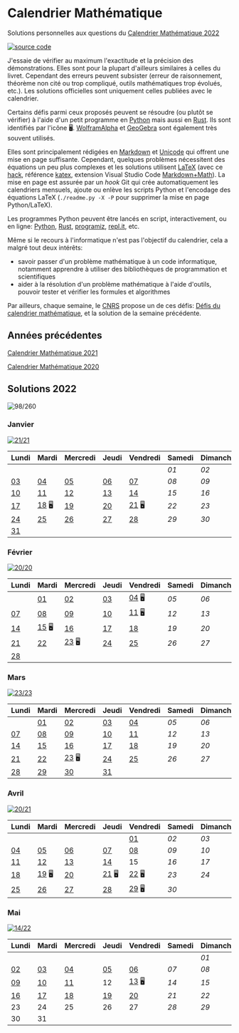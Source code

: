 # Calendrier Mathématique

Solutions personnelles aux questions du [Calendrier Mathématique 2022](https://www.pug.fr/produit/1944/9782706147852/calendrier-mathematique-2022)

[![source code](https://img.shields.io/static/v1?label=GitHub&message=code%20source&color=blue&style=for-the-badge&logo=github)](https://github.com/rene-d/calendrier-math)

J'essaie de vérifier au maximum l'exactitude et la précision des démonstrations. Elles sont pour la plupart d'ailleurs similaires à celles du livret. Cependant des erreurs peuvent subsister (erreur de raisonnement, théorème non cité ou trop compliqué, outils mathématiques trop évolués, etc.). Les solutions officielles sont uniquement celles publiées avec le calendrier.

Certains défis parmi ceux proposés peuvent se résoudre (ou plutôt se vérifier) à l'aide d'un petit programme en [Python](https://www.python.org) mais aussi en [Rust](http://rust-lang.org). Ils sont identifiés par l'icône 🖥. [WolframAlpha](https://www.wolframalpha.com) et [GeoGebra](https://www.geogebra.org/calculator) sont également très souvent utilisés.

Elles sont principalement rédigées en [Markdown](https://guides.github.com/features/mastering-markdown/) et [Unicode](https://en.wikipedia.org/wiki/Mathematical_operators_and_symbols_in_Unicode) qui offrent une mise en page suffisante. Cependant, quelques problèmes nécessitent des équations un peu plus complexes et les solutions utilisent [LaTeX](https://www.latex-project.org) (avec ce [hack](https://gist.github.com/a-rodin/fef3f543412d6e1ec5b6cf55bf197d7b), référence [katex](https://katex.org), extension Visual Studio Code [Markdown+Math](https://marketplace.visualstudio.com/items?itemName=goessner.mdmath)). La mise en page est assurée par un _hook_ Git qui crée automatiquement les calendriers mensuels, ajoute ou enlève les scripts Python et l'encodage des équations LaTeX (`./readme.py -X -P` pour supprimer la mise en page Python/LaTeX).

Les programmes Python peuvent être lancés en script, interactivement, ou en ligne: [Python](https://www.python.org/shell/), [Rust](https://play.rust-lang.org), [programiz](https://www.programiz.com/python-programming/online-compiler/), [repl.it](https://repl.it/), etc.

Même si le recours à l'informatique n'est pas l'objectif du calendrier, cela a malgré tout deux intérêts:

- savoir passer d'un problème mathématique à un code informatique, notamment apprendre à utiliser des bibliothèques de programmation et scientifiques
- aider à la résolution d'un problème mathématique à l'aide d'outils, pouvoir tester et vérifier les formules et algorithmes

Par ailleurs, chaque semaine, le [CNRS](https://portail.math.cnrs.fr) propose un de ces défis: [Défis du calendrier mathématique](https://images.math.cnrs.fr/-Defis-du-Calendrier-mathematique-.html), et la solution de la semaine précédente.

## Années précédentes

[Calendrier Mathématique 2021](2021/README.md)

[Calendrier Mathématique 2020](2020/README.md)

## Solutions 2022

![98/260](https://img.shields.io/static/v1?label=solutions&message=98/260%20%2838%25%29&color=blueviolet&style=flat-square)

### Janvier

[![21/21](https://img.shields.io/static/v1?label=fini&message=21/21&color=success&style=flat-square)](2022/janvier/)

|Lundi|Mardi|Mercredi|Jeudi|Vendredi|Samedi|Dimanche|
|---|---|---|---|---|---|---|
|    |    |    |    |    | *01* | *02* |
| [03](2022/janvier/README.md#lundi-3-janvier) | [04](2022/janvier/README.md#mardi-4-janvier) | [05](2022/janvier/README.md#mercredi-5-janvier) | [06](2022/janvier/README.md#jeudi-6-janvier) | [07](2022/janvier/README.md#vendredi-7-janvier) | *08* | *09* |
| [10](2022/janvier/README.md#lundi-10-janvier) | [11](2022/janvier/README.md#mardi-11-janvier) | [12](2022/janvier/README.md#mercredi-12-janvier) | [13](2022/janvier/README.md#jeudi-13-janvier) | [14](2022/janvier/README.md#vendredi-14-janvier) | *15* | *16* |
| [17](2022/janvier/README.md#lundi-17-janvier) | [18](2022/janvier/README.md#mardi-18-janvier) 🖥 | [19](2022/janvier/README.md#mercredi-19-janvier) | [20](2022/janvier/README.md#jeudi-20-janvier) | [21](2022/janvier/README.md#vendredi-21-janvier) 🖥 | *22* | *23* |
| [24](2022/janvier/README.md#lundi-24-janvier) | [25](2022/janvier/README.md#mardi-25-janvier) | [26](2022/janvier/README.md#mercredi-26-janvier) | [27](2022/janvier/README.md#jeudi-27-janvier) | [28](2022/janvier/README.md#vendredi-28-janvier) | *29* | *30* |
| [31](2022/janvier/README.md#lundi-31-janvier) |    |    |    |    |    |    |

### Février

[![20/20](https://img.shields.io/static/v1?label=fini&message=20/20&color=success&style=flat-square)](2022/fevrier/)

|Lundi|Mardi|Mercredi|Jeudi|Vendredi|Samedi|Dimanche|
|---|---|---|---|---|---|---|
|    | [01](2022/fevrier/README.md#mardi-1-février) | [02](2022/fevrier/README.md#mercredi-2-février) | [03](2022/fevrier/README.md#jeudi-3-février) | [04](2022/fevrier/README.md#vendredi-4-février) 🖥 | *05* | *06* |
| [07](2022/fevrier/README.md#lundi-7-février) | [08](2022/fevrier/README.md#mardi-8-février) | [09](2022/fevrier/README.md#mercredi-9-février) | [10](2022/fevrier/README.md#jeudi-10-février) | [11](2022/fevrier/README.md#vendredi-11-février) 🖥 | *12* | *13* |
| [14](2022/fevrier/README.md#lundi-14-février) | [15](2022/fevrier/README.md#mardi-15-février) 🖥 | [16](2022/fevrier/README.md#mercredi-16-février) | [17](2022/fevrier/README.md#jeudi-17-février) | [18](2022/fevrier/README.md#vendredi-18-février) | *19* | *20* |
| [21](2022/fevrier/README.md#lundi-21-février) | [22](2022/fevrier/README.md#mardi-22-février) | [23](2022/fevrier/README.md#mercredi-23-février) 🖥 | [24](2022/fevrier/README.md#jeudi-24-février) | [25](2022/fevrier/README.md#vendredi-25-février) | *26* | *27* |
| [28](2022/fevrier/README.md#lundi-28-février) |    |    |    |    |    |    |

### Mars

[![23/23](https://img.shields.io/static/v1?label=fini&message=23/23&color=success&style=flat-square)](2022/mars/)

|Lundi|Mardi|Mercredi|Jeudi|Vendredi|Samedi|Dimanche|
|---|---|---|---|---|---|---|
|    | [01](2022/mars/README.md#mardi-1-mars) | [02](2022/mars/README.md#mercredi-2-mars) | [03](2022/mars/README.md#jeudi-3-mars) | [04](2022/mars/README.md#vendredi-4-mars) | *05* | *06* |
| [07](2022/mars/README.md#lundi-7-mars) | [08](2022/mars/README.md#mardi-8-mars) | [09](2022/mars/README.md#mercredi-9-mars) | [10](2022/mars/README.md#jeudi-10-mars) | [11](2022/mars/README.md#vendredi-11-mars) | *12* | *13* |
| [14](2022/mars/README.md#lundi-14-mars) | [15](2022/mars/README.md#mardi-15-mars) | [16](2022/mars/README.md#mercredi-16-mars) | [17](2022/mars/README.md#jeudi-17-mars) | [18](2022/mars/README.md#vendredi-18-mars) | *19* | *20* |
| [21](2022/mars/README.md#lundi-21-mars) | [22](2022/mars/README.md#mardi-22-mars) | [23](2022/mars/README.md#mercredi-23-mars) 🖥 | [24](2022/mars/README.md#jeudi-24-mars) | [25](2022/mars/README.md#vendredi-25-mars) | *26* | *27* |
| [28](2022/mars/README.md#lundi-28-mars) | [29](2022/mars/README.md#mardi-29-mars) | [30](2022/mars/README.md#mercredi-30-mars) | [31](2022/mars/README.md#jeudi-31-mars) |    |    |    |

### Avril

[![20/21](https://img.shields.io/static/v1?label=en%20cours&message=20/21&color=informational&style=flat-square)](2022/avril/)

|Lundi|Mardi|Mercredi|Jeudi|Vendredi|Samedi|Dimanche|
|---|---|---|---|---|---|---|
|    |    |    |    | [01](2022/avril/README.md#vendredi-1-avril) | *02* | *03* |
| [04](2022/avril/README.md#lundi-4-avril) | [05](2022/avril/README.md#mardi-5-avril) | [06](2022/avril/README.md#mercredi-6-avril) | [07](2022/avril/README.md#jeudi-7-avril) | [08](2022/avril/README.md#vendredi-8-avril) | *09* | *10* |
| [11](2022/avril/README.md#lundi-11-avril) | [12](2022/avril/README.md#mardi-12-avril) | [13](2022/avril/README.md#mercredi-13-avril) | [14](2022/avril/README.md#jeudi-14-avril) | 15 | *16* | *17* |
| [18](2022/avril/README.md#lundi-18-avril) | [19](2022/avril/README.md#mardi-19-avril) 🖥 | [20](2022/avril/README.md#mercredi-20-avril) | [21](2022/avril/README.md#jeudi-21-avril) 🖥 | [22](2022/avril/README.md#vendredi-22-avril) 🖥 | *23* | *24* |
| [25](2022/avril/README.md#lundi-25-avril) | [26](2022/avril/README.md#mardi-26-avril) | [27](2022/avril/README.md#mercredi-27-avril) | [28](2022/avril/README.md#jeudi-28-avril) | [29](2022/avril/README.md#vendredi-29-avril) 🖥 | *30* |    |

### Mai

[![14/22](https://img.shields.io/static/v1?label=en%20cours&message=14/22&color=informational&style=flat-square)](2022/mai/)

|Lundi|Mardi|Mercredi|Jeudi|Vendredi|Samedi|Dimanche|
|---|---|---|---|---|---|---|
|    |    |    |    |    |    | *01* |
| [02](2022/mai/README.md#lundi-2-mai) | [03](2022/mai/README.md#mardi-3-mai) | [04](2022/mai/README.md#mercredi-4-mai) | [05](2022/mai/README.md#jeudi-5-mai) | [06](2022/mai/README.md#vendredi-6-mai) | *07* | *08* |
| [09](2022/mai/README.md#lundi-9-mai) | [10](2022/mai/README.md#mardi-10-mai) | [11](2022/mai/README.md#mercredi-11-mai) | 12 | [13](2022/mai/README.md#vendredi-13-mai) 🖥 | *14* | *15* |
| [16](2022/mai/README.md#lundi-16-mai) | [17](2022/mai/README.md#mardi-17-mai) | [18](2022/mai/README.md#mercredi-18-mai) | [19](2022/mai/README.md#jeudi-19-mai) | [20](2022/mai/README.md#vendredi-20-mai) | *21* | *22* |
| 23 | 24 | 25 | 26 | 27 | *28* | *29* |
| 30 | 31 |    |    |    |    |    |

